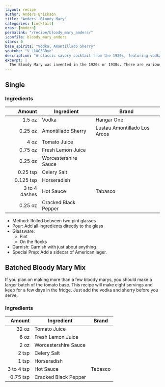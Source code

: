 ```yaml
---
layout: recipe
author: Anders Erickson
title: "Anders' Bloody Mary"
categories: [cocktail]
eras: [modern]
permalink: "/recipe/bloody_mary_anders/"
iconfile: bloody_mary_anders
stars: 0
base_spirits: "Vodka, Amontillado Sherry"
youtube: "V_LkOGZGDyo"
description: "A classic savory cocktail from the 1920s, featuring vodka and tomato juice with a complex blend of spices."
excerpt: |
  The Bloody Mary was invented in the 1920s or 1930s. There are various theories as to the origin of the drink and its name. It has many variants, most notably the Red Snapper, Bloody Maria (made with tequila blanco), and the Virgin Mary.
---
```


<div class="subrecipe" markdown="1">

## Single

### Ingredients

|        Amount | Ingredient           | Brand                               |
| ------------: | -------------------- | ----------------------------------- |
|        1.5 oz | Vodka                | Hangar One                          |
|       0.25 oz | Amontillado Sherry   | Lustau Amontillado Los Arcos |
|          4 oz | Tomato Juice         |
|       0.75 oz | Fresh Lemon Juice    |
|       0.25 oz | Worcestershire Sauce |
|      0.25 tsp | Celery Salt          |
|     0.125 tsp | Horseradish          |
| 3 to 4 dashes | Hot Sauce            | Tabasco                             |
|       0.25 oz | Cracked Black Pepper |

- Method: Rolled between two pint glasses
- Pour: Add all ingredients directly to the glass
- Glassware:
  - Pint
  - On the Rocks
- Garnish: Garnish with just about anything
- Special Prep: Add a sidecar of American lager.

</div>

<div class="subrecipe" markdown="1">

## Batched Bloody Mary Mix

If you plan on making more than a few bloody marys, you should make a larger batch of the tomato base.  This recipe will make eight servings and keep for a few days in the fridge.  Just add the vodka and sherry before you serve.

### Ingredients

|     Amount | Ingredient           | Brand   |
| ---------: | -------------------- | ------- |
|      32 oz | Tomato Juice         |
|       6 oz | Fresh Lemon Juice    |
|       2 oz | Worcestershire Sauce |
|      2 tsp | Celery Salt          |
|      1 tsp | Horseradish          |
| 3 to 4 tsp | Hot Sauce            | Tabasco |
|   0.75 tsp | Cracked Black Pepper |

</div>
